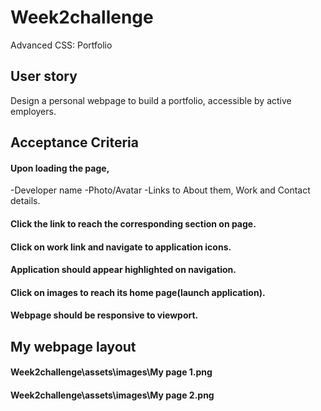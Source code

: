 # Week2challenge
Advanced CSS: Portfolio
## User story
Design a personal webpage to build a portfolio, accessible by active employers.
## Acceptance Criteria
#### Upon loading the page,
-Developer name
-Photo/Avatar
-Links to About them, Work and Contact details.
#### Click the link to reach the corresponding section on page.
#### Click on work link and navigate to application icons.
#### Application should appear highlighted on navigation.
#### Click on images to reach its home page(launch application).
#### Webpage should be responsive to viewport.

## My webpage layout

#### Week2challenge\assets\images\My page 1.png
#### Week2challenge\assets\images\My page 2.png


